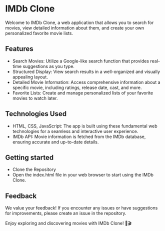 
# IMDb Clone

Welcome to IMDb Clone, a web application that allows you to search for movies, view detailed information about them, and create your own personalized favorite movie lists.

## Features



- Search Movies: Utilize a Google-like search function that provides real-time suggestions as you type.
- Structured Display: View search results in a well-organized and visually appealing layout.
- Detailed Movie Information: Access comprehensive information about a specific movie, including ratings, release date, cast, and more.
- Favorite Lists: Create and manage personalized lists of your favorite movies to watch later.


## Technologies Used
- HTML, CSS, JavaScript: The app is built using these fundamental web technologies for a seamless and interactive user experience.
- IMDb API: Movie information is fetched from the IMDb database, ensuring accurate and up-to-date details.
## Getting started



- Clone the Repository
- Open the index.html file in your web browser to start using the IMDb Clone.
## Feedback

We value your feedback! If you encounter any issues or have suggestions for improvements, please create an issue in the repository.

Enjoy exploring and discovering movies with IMDb Clone! 🍿🎬


